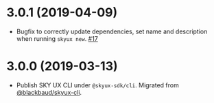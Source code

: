 # 3.0.1 (2019-04-09)

- Bugfix to correctly update dependencies, set name and description when running `skyux new`. [#17](https://github.com/blackbaud/skyux-sdk-cli/pull/17)

# 3.0.0 (2019-03-13)

- Publish SKY UX CLI under `@skyux-sdk/cli`. Migrated from [@blackbaud/skyux-cli](https://github.com/blackbaud/skyux-cli).

